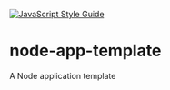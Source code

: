 [![JavaScript Style Guide](https://img.shields.io/badge/code_style-standard-brightgreen.svg)](https://standardjs.com)

# node-app-template

A Node application template
